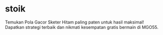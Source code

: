 # stoik
Temukan Pola Gacor Sketer Hitam paling paten untuk hasil maksimal! Dapatkan strategi terbaik dan nikmati kesempatan gratis bermain di MGO55.
